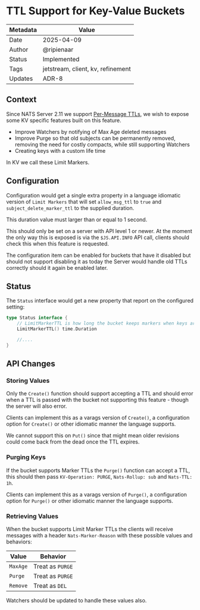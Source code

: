 # TTL Support for Key-Value Buckets

| Metadata | Value                             |
|----------|-----------------------------------|
| Date     | 2025-04-09                        |
| Author   | @ripienaar                        |
| Status   | Implemented                       |
| Tags     | jetstream, client, kv, refinement |
| Updates  | ADR-8                             |

## Context

Since NATS Server 2.11 we support [Per-Message TTLs](ADR-43.md), we wish to expose some KV specific features built
on this feature.

 * Improve Watchers by notifying of Max Age deleted messages
 * Improve Purge so that old subjects can be permanently removed, removing the need for costly compacts, while still supporting Watchers
 * Creating keys with a custom life time

In KV we call these Limit Markers.

## Configuration

Configuration would get a single extra property in a language idiomatic version of `Limit Markers`  that will set `allow_msg_ttl` to `true` and `subject_delete_marker_ttl` to the supplied duration.

This duration value must larger than or equal to 1 second. 

This should only be set on a server with API level 1 or newer. At the moment the only way this is exposed is via the `$JS.API.INFO` API call, clients should check this when this feature is requested.

The configuration item can be enabled for buckets that have it disabled but should not support disabling it as today the Server would handle old TTLs correctly should it again be enabled later.

## Status

The `Status` interface would get a new property that report on the configured setting:

```go
type Status interface {
    // LimitMarkerTTL is how long the bucket keeps markers when keys are removed by the TTL setting, 0 meaning markers are not supported
    LimitMarkerTTL() time.Duration

    //....
}
```

## API Changes

### Storing Values

Only the `Create()` function should support accepting a TTL and should error when a TTL is passed with the bucket not supporting this feature - though the server will also error.

Clients can implement this as a varags version of `Create()`, a configuration option for `Create()` or other idiomatic manner the language supports.

We cannot support this on `Put()` since that might mean older revisions could come back from the dead once the TTL expires.

### Purging Keys

If the bucket supports Marker TTLs the `Purge()` function can accept a TTL, this should then pass `KV-Operation: PURGE`, `Nats-Rollup: sub` and `Nats-TTL: 1h`.

Clients can implement this as a varags version of `Purge()`, a configuration option for `Purge()` or other idiomatic manner the language supports.

### Retrieving Values

When the bucket supports Limit Marker TTLs the clients will receive messages with a header `Nats-Marker-Reason` with these possible values and behaviors:

| Value    | Behavior         |
|----------|------------------|
| `MaxAge` | Treat as `PURGE` |
| `Purge`  | Treat as `PURGE` |
| `Remove` | Treat as `DEL`   |

Watchers should be updated to handle these values also.
